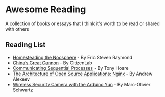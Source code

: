 # Awesome Reading
A collection of books or essays that I think it's worth to be read or shared with others

## Reading List
* [Homesteading the Noosphere](http://catb.org/~esr/writings/homesteading/homesteading/index.html) -  By Eric Steven Raymond 
* [China’s Great Cannon](https://citizenlab.org/2015/04/chinas-great-cannon/) - By CitizenLab
* [Communicating Sequential Processes](http://usingcsp.com/cspbook.pdf) - By Tony Hoare
* [The Architecture of Open Source Applications: Nginx](http://www.aosabook.org/en/nginx.htm) - By Andrew Alexeev
* [Wireless Security Camera with the Arduino Yun](https://learn.adafruit.com/downloads/pdf/wireless-security-camera-arduino-yun.pdf) - By Marc-Olivier Schwartz
